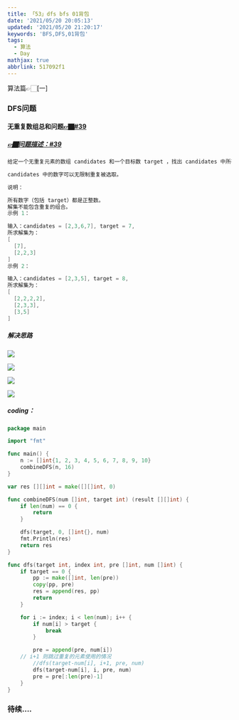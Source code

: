 ```yaml
---
title: 「53」dfs bfs 01背包
date: '2021/05/20 20:05:13'
updated: '2021/05/20 21:20:17'
keywords: 'BFS,DFS,01背包'
tags:
  - 算法
  - Day
mathjax: true
abbrlink: 517092f1
---
```


算法篇👉🏻[一]

<!--more-->

### DFS问题


#### 无重复数组总和问题[👉🏿#39](https://leetcode-cn.com/problems/combination-sum/)

##### [👉🏿问题描述：#39](https://leetcode-cn.com/problems/combination-sum/)

```go
给定一个无重复元素的数组 candidates 和一个目标数 target ，找出 candidates 中所有可以使数字和为 target 的组合。

candidates 中的数字可以无限制重复被选取。

说明：

所有数字（包括 target）都是正整数。
解集不能包含重复的组合。 
示例 1：

输入：candidates = [2,3,6,7], target = 7,
所求解集为：
[
  [7],
  [2,2,3]
]
示例 2：

输入：candidates = [2,3,5], target = 8,
所求解集为：
[
  [2,2,2,2],
  [2,3,3],
  [3,5]
]
```


##### 解决思路


![](https://github.com/crab21/Images/tree/master/clipboard_20210520_113008.png)

![](https://github.com/crab21/Images/tree/master/clipboard_20210520_113224.png)

![](https://github.com/crab21/Images/tree/master/clipboard_20210520_113257.png)

![](https://github.com/crab21/Images/tree/master/clipboard_20210520_113320.png)

##### coding：

```go
package main

import "fmt"

func main() {
	n := []int{1, 2, 3, 4, 5, 6, 7, 8, 9, 10}
	combineDFS(n, 16)
}

var res [][]int = make([][]int, 0)

func combineDFS(num []int, target int) (result [][]int) {
	if len(num) == 0 {
		return
	}

	dfs(target, 0, []int{}, num)
	fmt.Println(res)
	return res
}

func dfs(target int, index int, pre []int, num []int) {
	if target == 0 {
		pp := make([]int, len(pre))
		copy(pp, pre)
		res = append(res, pp)
		return
	}

	for i := index; i < len(num); i++ {
		if num[i] > target {
			break
		}

		pre = append(pre, num[i])
    // i+1 则跳过重复的元素使用的情况
		//dfs(target-num[i], i+1, pre, num)
		dfs(target-num[i], i, pre, num)
		pre = pre[:len(pre)-1]
	}
}
```


### 待续....